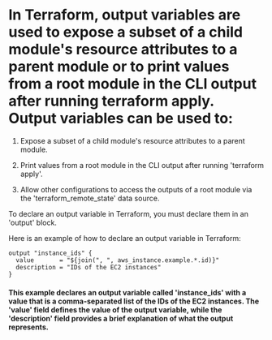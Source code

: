 # In Terraform, output variables are used to expose a subset of a child module's resource attributes to a parent module or to print values from a root module in the CLI output after running terraform apply. Output variables can be used to:


1. Expose a subset of a child module's resource attributes to a parent module.

2. Print values from a root module in the CLI output after running 'terraform apply'.

3. Allow other configurations to access the outputs of a root module via the 'terraform_remote_state' data source.


To declare an output variable in Terraform, you must declare them in an 'output' block.  

Here is an example of how to declare an output variable in Terraform:
```
output "instance_ids" {
  value       = "${join(", ", aws_instance.example.*.id)}"
  description = "IDs of the EC2 instances"
}
```

#### This example declares an output variable called 'instance_ids' with a value that is a comma-separated list of the IDs of the EC2 instances. The 'value' field defines the value of the output variable, while the 'description' field provides a brief explanation of what the output represents.



